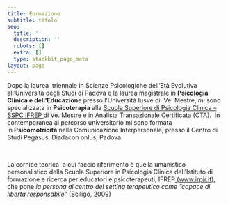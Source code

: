 ```yaml
---
title: Formazione
subtitle: titolo
seo:
  title: ''
  description: ''
  robots: []
  extra: []
  type: stackbit_page_meta
layout: page
---
```



Dopo la laurea  triennale in Scienze Psicologiche dell’Età Evolutiva all’Università degli Studi di Padova e la laurea magistrale in **Psicologia Clinica e dell’Educazion**e presso l’Università Iusve di  Ve. Mestre, mi sono specializzata in **Psicoterapia** alla [Scuola Superiore di Psicologia Clinica – SSPC IFREP ](https://mariavittoriazungri.wordpress.com/formazione/)di Ve. Mestre e in Analista Transazionale Certificata (CTA).  In contemporanea al percorso universitario mi sono formata in **Psicomotricità** nella Comunicazione Interpersonale, presso il Centro di Studi Pegasus, Diadacon onlus, Padova.

 

La cornice teorica  a cui faccio riferimento è quella umanistico personalistico della Scuola Superiore in Psicologia Clinica dell’Istituto di formazione e ricerca per educatori e psicoterapeuti, IFREP[ (www.irpir.it)](http://www.irpir.it/), che pone *la persona al centro del setting terapeutico come ”capace di libertà responsabile”* (Sciligo, 2009)
